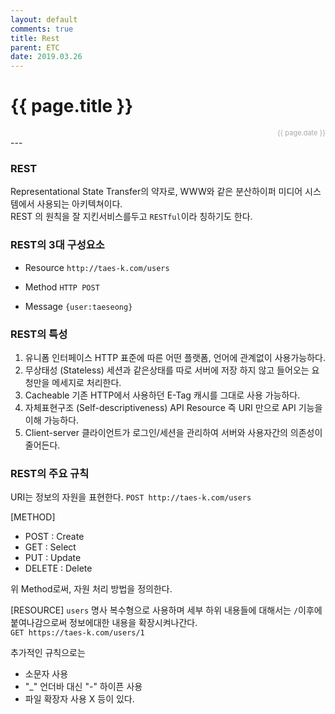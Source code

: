 ```yaml
---
layout: default
comments: true
title: Rest
parent: ETC
date: 2019.03.26
---
```


<h1>{{ page.title }}</h1>  
<div style="text-align:right; font-size:11px; color:#aaa">{{ page.date }} </div>
---

### REST
Representational State Transfer의 약자로, WWW와 같은 분산하이퍼 미디어 시스템에서 사용되는 아키텍쳐이다.  
REST 의 원칙을 잘 지킨서비스를두고 `RESTful`이라 칭하기도 한다.


### REST의 3대 구성요소
- Resource  `http://taes-k.com/users`
  
- Method     `HTTP POST`
  
- Message   `{user:taeseong}`


### REST의 특성
1. 유니폼 인터페이스
HTTP 표준에 따른 어떤 플랫폼, 언어에 관계없이 사용가능하다. 
2. 무상태성 (Stateless)
세션과 같은상태를 따로 서버에 저장 하지 않고 들어오는 요청만을 메세지로 처리한다.
3. Cacheable
기존 HTTP에서 사용하던  E-Tag 캐시를 그대로 사용 가능하다.
4. 자체표현구조 (Self-descriptiveness)
API Resource 즉 URI 만으로 API 기능을 이해 가능하다.
5. Client-server
클라이언트가 로그인/세션을 관리하여 서버와 사용자간의 의존성이 줄어든다.



### REST의 주요 규칙
URI는 정보의 자원을 표현한다.
`POST http://taes-k.com/users`

[METHOD]
- POST : Create
- GET : Select
- PUT : Update
- DELETE : Delete

위 Method로써, 자원 처리 방법을 정의한다.

[RESOURCE]
`users`
명사 복수형으로 사용하며 세부 하위 내용들에 대해서는 `/`이후에 붙여나감으로써 정보에대한 내용을 확장시켜나간다.  
`GET https://taes-k.com/users/1`

추가적인 규칙으로는
- 소문자 사용
- "_" 언더바 대신 "-" 하이픈 사용
- 파일 확장자 사용 X
등이 있다.




